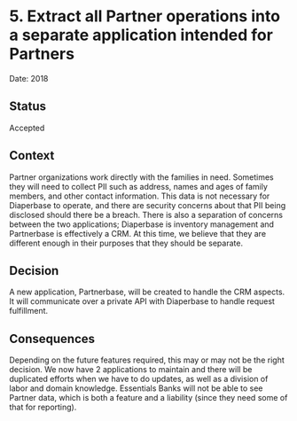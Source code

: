 # 5. Extract all Partner operations into a separate application intended for Partners

Date: 2018

## Status

Accepted

## Context

Partner organizations work directly with the families in need. Sometimes they will need to collect PII such as address, names and ages of family members, and other contact information. This data is not necessary for Diaperbase to operate, and there are security concerns about that PII being disclosed should there be a breach. There is also a separation of concerns between the two applications; Diaperbase is inventory management and Partnerbase is effectively a CRM. At this time, we believe that they are different enough in their purposes that they should be separate.

## Decision

A new application, Partnerbase, will be created to handle the CRM aspects. It will communicate over a private API with Diaperbase to handle request fulfillment.

## Consequences

Depending on the future features required, this may or may not be the right decision. We now have 2 applications to maintain and there will be duplicated efforts when we have to do updates, as well as a division of labor and domain knowledge. Essentials Banks will not be able to see Partner data, which is both a feature and a liability (since they need some of that for reporting).